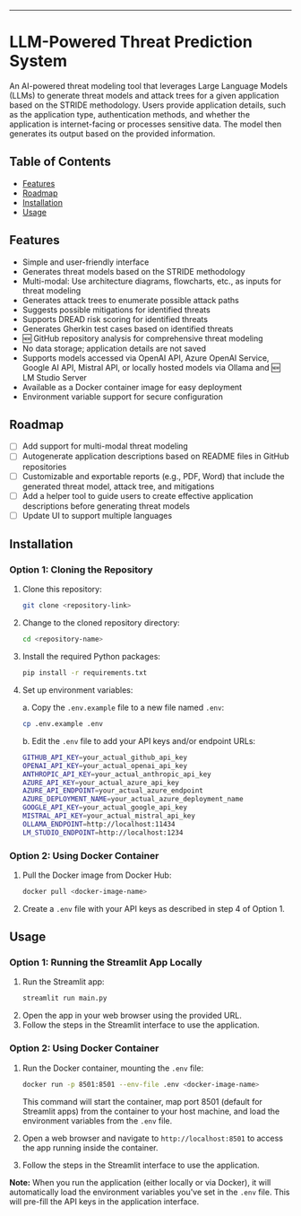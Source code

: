 

---

# **LLM-Powered Threat Prediction System**  
An AI-powered threat modeling tool that leverages Large Language Models (LLMs) to generate threat models and attack trees for a given application based on the STRIDE methodology. Users provide application details, such as the application type, authentication methods, and whether the application is internet-facing or processes sensitive data. The model then generates its output based on the provided information.  

## **Table of Contents**  
- [Features](#features)  
- [Roadmap](#roadmap)  
- [Installation](#installation)  
- [Usage](#usage)  

## **Features**  
- Simple and user-friendly interface  
- Generates threat models based on the STRIDE methodology  
- Multi-modal: Use architecture diagrams, flowcharts, etc., as inputs for threat modeling  
- Generates attack trees to enumerate possible attack paths  
- Suggests possible mitigations for identified threats  
- Supports DREAD risk scoring for identified threats  
- Generates Gherkin test cases based on identified threats  
- 🆕 GitHub repository analysis for comprehensive threat modeling  
- No data storage; application details are not saved  
- Supports models accessed via OpenAI API, Azure OpenAI Service, Google AI API, Mistral API, or locally hosted models via Ollama and 🆕 LM Studio Server  
- Available as a Docker container image for easy deployment  
- Environment variable support for secure configuration  

## **Roadmap**  
- [ ] Add support for multi-modal threat modeling  
- [ ] Autogenerate application descriptions based on README files in GitHub repositories  
- [ ] Customizable and exportable reports (e.g., PDF, Word) that include the generated threat model, attack tree, and mitigations  
- [ ] Add a helper tool to guide users to create effective application descriptions before generating threat models  
- [ ] Update UI to support multiple languages  

## **Installation**  

### **Option 1: Cloning the Repository**  

1. Clone this repository:  
    ```bash
    git clone <repository-link>
    ```
2. Change to the cloned repository directory:  
    ```bash
    cd <repository-name>
    ```
3. Install the required Python packages:  
    ```bash
    pip install -r requirements.txt
    ```
4. Set up environment variables:  

   a. Copy the `.env.example` file to a new file named `.env`:  
   ```bash
   cp .env.example .env
   ```
   b. Edit the `.env` file to add your API keys and/or endpoint URLs:  
   ```bash
   GITHUB_API_KEY=your_actual_github_api_key
   OPENAI_API_KEY=your_actual_openai_api_key
   ANTHROPIC_API_KEY=your_actual_anthropic_api_key
   AZURE_API_KEY=your_actual_azure_api_key
   AZURE_API_ENDPOINT=your_actual_azure_endpoint
   AZURE_DEPLOYMENT_NAME=your_actual_azure_deployment_name
   GOOGLE_API_KEY=your_actual_google_api_key
   MISTRAL_API_KEY=your_actual_mistral_api_key
   OLLAMA_ENDPOINT=http://localhost:11434
   LM_STUDIO_ENDPOINT=http://localhost:1234
   ```

### **Option 2: Using Docker Container**  

1. Pull the Docker image from Docker Hub:  
    ```bash
    docker pull <docker-image-name>
    ```
2. Create a `.env` file with your API keys as described in step 4 of Option 1.  

## **Usage**  

### **Option 1: Running the Streamlit App Locally**  

1. Run the Streamlit app:  
    ```bash
    streamlit run main.py
    ```
2. Open the app in your web browser using the provided URL.  
3. Follow the steps in the Streamlit interface to use the application.  

### **Option 2: Using Docker Container**  

1. Run the Docker container, mounting the `.env` file:  
    ```bash
    docker run -p 8501:8501 --env-file .env <docker-image-name>
    ```
    This command will start the container, map port 8501 (default for Streamlit apps) from the container to your host machine, and load the environment variables from the `.env` file.  

2. Open a web browser and navigate to `http://localhost:8501` to access the app running inside the container.  
3. Follow the steps in the Streamlit interface to use the application.  

**Note:** When you run the application (either locally or via Docker), it will automatically load the environment variables you've set in the `.env` file. This will pre-fill the API keys in the application interface.  



